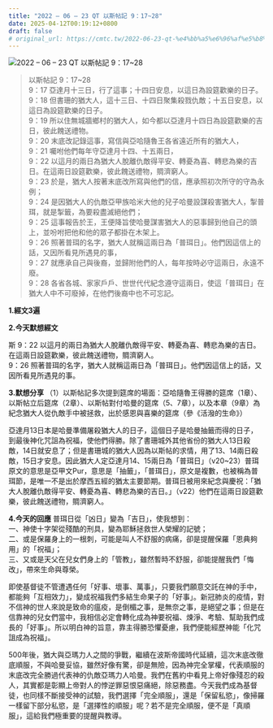 ```yaml
---
title: "2022 – 06 – 23 QT 以斯帖記 9：17~28"
date: 2025-04-12T00:19:12+0800
draft: false
# original_url: https://cmtc.tw/2022-06-23-qt-%e4%bb%a5%e6%96%af%e5%b8%96%e8%a8%98-9%ef%bc%9a1728
---
```


![2022 – 06 – 23 QT 以斯帖記 9：17\~28](/images/qt.jpg  "2022 – 06 – 23 QT 以斯帖記 9：17\~28")

> 以斯帖記 9：17\~28  
> 9：17 亞達月十三日，行了這事；十四日安息，以這日為設筵歡樂的日子。  
> 9：18 但書珊的猶大人，這十三日、十四日聚集殺戮仇敵；十五日安息，以這日為設筵歡樂的日子。  
> 9：19 所以住無城牆鄉村的猶大人，如今都以亞達月十四日為設筵歡樂的吉日，彼此餽送禮物。  
> 9：20 末底改記錄這事，寫信與亞哈隨魯王各省遠近所有的猶大人，  
> 9：21 囑咐他們每年守亞達月十四、十五兩日，  
> 9：22 以這月的兩日為猶大人脫離仇敵得平安、轉憂為喜、轉悲為樂的吉日。在這兩日設筵歡樂，彼此餽送禮物，賙濟窮人。  
> 9：23 於是，猶大人按著末底改所寫與他們的信，應承照初次所守的守為永例；  
> 9：24 是因猶大人的仇敵亞甲族哈米大他的兒子哈曼設謀殺害猶大人，掣普珥，就是掣籤，為要殺盡滅絕他們；  
> 9：25 這事報告於王，王便降旨使哈曼謀害猶大人的惡事歸到他自己的頭上，並吩咐把他和他的眾子都掛在木架上。  
> 9：26 照著普珥的名字，猶大人就稱這兩日為「普珥日」。他們因這信上的話，又因所看見所遇見的事，  
> 9：27 就應承自己與後裔，並歸附他們的人，每年按時必守這兩日，永遠不廢。  
> 9：28 各省各城、家家戶戶、世世代代紀念遵守這兩日，使這「普珥日」在猶大人中不可廢掉，在他們後裔中也不可忘記。

**1.經文3遍**

**2.今天默想經文**
  
斯 9：22 以這月的兩日為猶大人脫離仇敵得平安、轉憂為喜、轉悲為樂的吉日。在這兩日設筵歡樂，彼此餽送禮物，賙濟窮人。  
9：26 照著普珥的名字，猶大人就稱這兩日為「普珥日」。他們因這信上的話，又因所看見所遇見的事。

**3.默想分享**
（1）以斯帖記多次提到筵席的場面：亞哈隨魯王得勝的筵席（1章）、以斯帖立后筵席（2章）、以斯帖對付哈曼的筵席（5、7章），以及本章（9章）為紀念猶大人從仇敵手中被拯救，出於感恩與喜樂的筵席（參《活潑的生命》）

亞達月13日本是哈曼準備屠殺猶大人的日子，這個日子是哈曼抽籤而得的日子，到最後神化咒詛為祝福，使他們得勝。除了書珊城外其他省份的猶大人13日殺敵，14日就安息了；但是書珊城的猶大人因為以斯帖的求情，用了13、14兩日殺敵，15日才安息。因此猶大人定亞達月14、15兩日為「普珥日」（v20\~23）普珥原文的意思是亞甲文Pur，意思是「抽籤」，「普珥日」，原文是複數，也被稱為普珥節，是唯一不是出於摩西五經的猶太主要節期。普珥日被用來紀念與慶祝：「猶大人脫離仇敵得平安、轉憂為喜、轉悲為樂的吉日。」（v22）他們在這兩日設筵歡樂，彼此餽送禮物，賙濟窮人。

**4.今天的回應**
普珥日從「凶日」變為「吉日」，使我想到：  
一、神使十字架從殘酷的刑具，變為耶穌拯救世人榮耀的記號；  
二、或是保羅身上的一根刺，可能是叫人不舒服的病痛，卻是提醒保羅「恩典夠用」的「祝福」；  
三、又或是天父在兒女們身上的「管教」，雖然暫時不舒服，卻能提醒我們「悔改」，帶來生命與尊榮。

即使基督徒不管遭遇任何「好事、壞事、萬事」，只要我們願意交託在神的手中，都能夠「互相效力」，變成祝福我們多結生命果子的「好事」。新冠肺炎的疫情，對不信神的世人來說是致命的瘟疫，是倒楣之事，是無奈之事，是絕望之事；但是在信靠神的兒女們當中，我相信必定會轉化成為神要祝福、煉淨、考驗、幫助我們成長的「好事」。所以明白神的旨意，靠主得勝恐懼憂慮，我們便能經歷神能「化咒詛成為祝福」。

500年後，猶大與亞瑪力人之間的爭戰，繼續在波斯帝國時代延續，這次末底改徹底順服，不與哈曼妥協，雖然好像有驚，卻是無險，因為神完全掌權，代表順服的末底改完全勝過代表神的仇敵亞瑪力人哈曼。我們在舊約中看見上帝好像殘忍的殺人，其實都是彰顯上帝對人的悖逆罪惡恨惡痛絕，除惡務盡。今天我們成為基督徒，也同樣不斷接受神的試驗，我們選擇「完全順服」，還是「保留私慾」，像掃羅一樣留下部分私慾，是「選擇性的順服」呢？若不是完全順服，便不是「真順服」，這給我們極重要的提醒與教導。
